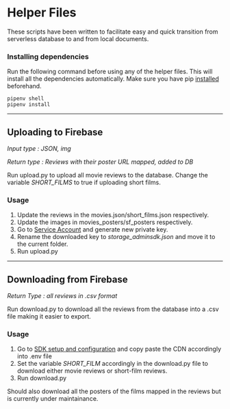 # Helper Files

These scripts have been written to facilitate easy and quick transition from serverless database to and from local documents.

### Installing dependencies

Run the following command before using any of the helper files. This will install all the dependencies automatically. Make sure you have pip [installed](https://pypi.org/project/pip/) beforehand.

```
pipenv shell
pipenv install
```

---

## Uploading to Firebase

_Input type : JSON, img_

_Return type : Reviews with their poster URL mapped, added to DB_

Run upload.py to upload all movie reviews to the database. Change the variable *SHORT_FILMS* to true if uploading short films.

### Usage

1. Update the reviews in the movies.json/short_films.json respectively.
2. Update the images in movies_posters/sf_posters respectively.
3. Go to [Service Account](https://console.firebase.google.com/project/mbts-backend/settings/serviceaccounts/adminsdk) and generate new private key.
4. Rename the downloaded key to *storage_adminsdk.json* and move it to the current folder.
5. Run upload.py

---

## Downloading from Firebase

_Return Type : all reviews in .csv format_

Run download.py to download all the reviews from the database into a .csv file making it easier to export.

### Usage

1. Go to [SDK setup and configuration](https://console.firebase.google.com/project/mbts-backend/settings/general/web:MGZlNThiZWQtYjNkOC00MGQzLWFiMWMtOWVlMTE5M2UwZTdl) and copy paste the CDN accordingly into .env file
2. Set the variable *SHORT_FILM* accordingly in the download.py file to download either movie reviews or short-film reviews.
3. Run download.py

Should also download all the posters of the films mapped in the reviews but is currently under maintainance.